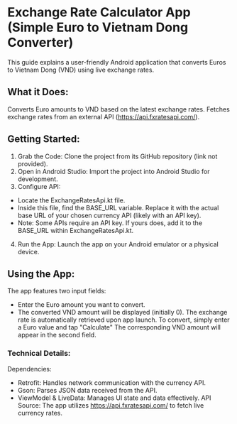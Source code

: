 
# Exchange Rate Calculator App (Simple Euro to Vietnam Dong Converter) 
This guide explains a user-friendly Android application that converts Euros to Vietnam Dong (VND) using live exchange rates. 

## What it Does:

Converts Euro amounts to VND based on the latest exchange rates.
Fetches exchange rates from an external API (https://api.fxratesapi.com/).

## Getting Started:

1. Grab the Code: Clone the project from its GitHub repository (link not provided).
2. Open in Android Studio: Import the project into Android Studio for development.
3. Configure API:
- Locate the ExchangeRatesApi.kt file.
- Inside this file, find the BASE_URL variable. Replace it with the actual base URL of your chosen currency API (likely with an API key).
- Note: Some APIs require an API key. If yours does, add it to the BASE_URL within ExchangeRatesApi.kt.
4. Run the App: Launch the app on your Android emulator or a physical device.

## Using the App:

The app features two input fields:
- Enter the Euro amount you want to convert.
- The converted VND amount will be displayed (initially 0).
The exchange rate is automatically retrieved upon app launch.
To convert, simply enter a Euro value and tap "Calculate" The corresponding VND amount will appear in the second field.

### Technical Details:

Dependencies:
- Retrofit: Handles network communication with the currency API.
- Gson: Parses JSON data received from the API.
- ViewModel & LiveData: Manages UI state and data effectively.
API Source: The app utilizes https://api.fxratesapi.com/ to fetch live currency rates.

